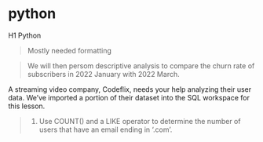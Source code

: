 # python


H1 Python


>Mostly needed formatting


> We will then persom descriptive analysis to compare the churn rate of subscribers in 2022 January with 2022 March.

A streaming video company, Codeflix, needs your help analyzing their user data. We’ve imported a portion of their dataset into the SQL workspace for this lesson.

>1. Use COUNT() and a LIKE operator to determine the number of users that have an email ending in ‘.com’.
<script src="https://gist.github.com/codecademydev/d87d93d46957c48e9aba929d716f8565.js"></script>

